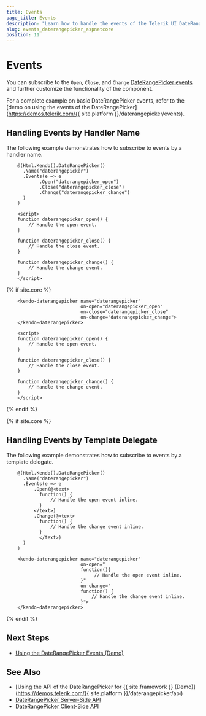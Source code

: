 ```yaml
---
title: Events
page_title: Events
description: "Learn how to handle the events of the Telerik UI DateRangePicker component for {{ site.framework }}."
slug: events_daterangepicker_aspnetcore
position: 11
---
```


# Events

You can subscribe to the `Open`, `Close`, and `Change` [DateRangePicker events](/api/kendo.mvc.ui.fluent/daterangepickereventbuilder) and further customize the functionality of the component.

For a complete example on basic DateRangePicker events, refer to the [demo on using the events of the DateRangePicker](https://demos.telerik.com/{{ site.platform }}/daterangepicker/events).

## Handling Events by Handler Name

The following example demonstrates how to subscribe to events by a handler name.

```HtmlHelper
    @(Html.Kendo().DateRangePicker()
      .Name("daterangepicker")
      .Events(e => e
            .Open("daterangepicker_open")
            .Close("daterangepicker_close")
            .Change("daterangepicker_change")
      )
    )

    <script>
    function daterangepicker_open() {
        // Handle the open event.
    }

    function daterangepicker_close() {
        // Handle the close event.
    }

    function daterangepicker_change() {
        // Handle the change event.
    }
    </script>
```
{% if site.core %}
```TagHelper
    <kendo-daterangepicker name="daterangepicker"
                           on-open="daterangepicker_open"
                           on-close="daterangepicker_close"
                           on-change="daterangepicker_change">
    </kendo-daterangepicker>

    <script>
    function daterangepicker_open() {
        // Handle the open event.
    }

    function daterangepicker_close() {
        // Handle the close event.
    }

    function daterangepicker_change() {
        // Handle the change event.
    }
    </script>
```
{% endif %}

{% if site.core %}
## Handling Events by Template Delegate

The following example demonstrates how to subscribe to events by a template delegate.

```HtmlHelper
    @(Html.Kendo().DateRangePicker()
      .Name("daterangepicker")
      .Events(e => e
          .Open(@<text>
            function() {
                // Handle the open event inline.
            }
          </text>)
          .Change(@<text>
            function() {
                // Handle the change event inline.
            }
            </text>)
      )
    )
```
```TagHelper
    <kendo-daterangepicker name="daterangepicker"
                           on-open="
                           function(){
                                // Handle the open event inline.
                           }"
                           on-change="
                           function() {
                               // Handle the change event inline.
                           }">
    </kendo-daterangepicker>
```
{% endif %}

## Next Steps

* [Using the DateRangePicker Events (Demo)](https://demos.telerik.com/aspnet-core/daterangepicker/events)

## See Also

* [Using the API of the DateRangePicker for {{ site.framework }} (Demo)](https://demos.telerik.com/{{ site.platform }}/daterangepicker/api)
* [DateRangePicker Server-Side API](/api/daterangepicker)
* [DateRangePicker Client-Side API](https://docs.telerik.com/kendo-ui/api/javascript/ui/daterangepicker)
